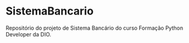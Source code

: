 # SistemaBancario
Repositório do projeto de Sistema Bancário do curso Formação Python Developer da DIO.
